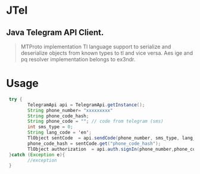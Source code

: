 #  JTel
## Java Telegram API Client.

> MTProto implementation 
> Tl language support to serialize and deserialize objects from known types to tl and vice versa.
> Aes ige and pq resolver implementation belongs to ex3ndr.

# Usage
```java
 try {
        TelegramApi api = TelegramApi.getInstance();
        String phone_number= "xxxxxxxxx"
        String phone_code_hash;  
        String phone_code = ""; // code from telegram (sms) 
        int sms_type = 0;
        String lang_code = 'en';
        TlObject sentCode  = api.sendCode(phone_number, sms_type, lang_code);
        phone_code_hash = sentCode.get("phone_code_hash");
        TlObject authorization  = api.auth.signIn(phone_number,phone_code_hash,phone_code);
 }catch (Exception e){
        //exception
 }

```
